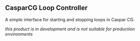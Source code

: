 CasparCG Loop Controller
------------------------

A _simple_ interface for starting and stopping loops in Caspar CG.

*this product is in development and is not suitable for production environments*
